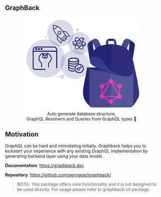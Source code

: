 ## GraphBack

<p align="center">
  <img width="400" src="https://github.com/aerogear/graphback/raw/master/website/static/img/graphback.png">
  <br/>
  Auto generate database structure, <br/>
  GraphQL Resolvers and Queries from GraphQL types 🚀
</p>

## Motivation 

GraphQL can be hard and intimidating initially.
Graphback helps you to kickstart your experience with any existing GraphQL implementation
by generating backend layer using your data model.

**Documentation**: https://graphback.dev

**Repository**: https://github.com/aerogear/graphback/

> NOTE: This package offers core functionality and it is not designed to be used directly. 
For usage please refer to graphback-cli package.
